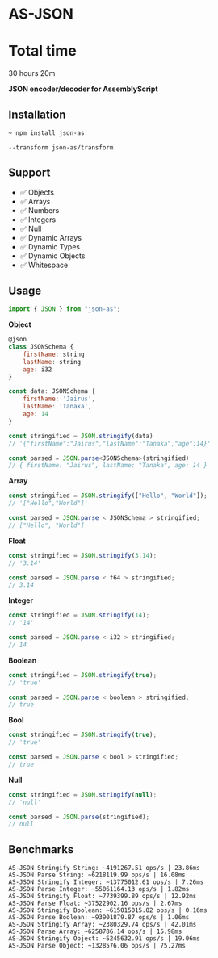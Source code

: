 # AS-JSON

# Total time
30 hours 20m

**JSON encoder/decoder for AssemblyScript**

## Installation

```bash
~ npm install json-as
```

```bash
--transform json-as/transform
```

## Support

- ✅ Objects
- ✅ Arrays
- ✅ Numbers
- ✅ Integers
- ✅ Null
- ✅ Dynamic Arrays
- ✅ Dynamic Types
- ✅ Dynamic Objects
- ✅ Whitespace

## Usage

```js
import { JSON } from "json-as";
```

**Object**

```js
@json
class JSONSchema {
    firstName: string
    lastName: string
    age: i32
}

const data: JSONSchema {
    firstName: 'Jairus',
    lastName: 'Tanaka',
    age: 14
}

const stringified = JSON.stringify(data)
// '{"firstName":"Jairus","lastName":"Tanaka","age":14}'

const parsed = JSON.parse<JSONSchema>(stringified)
// { firstName: "Jairus", lastName: "Tanaka", age: 14 }
```

**Array**

```js
const stringified = JSON.stringify(["Hello", "World"]);
// '["Hello","World"]'

const parsed = JSON.parse < JSONSchema > stringified;
// ["Hello", "World"]
```

**Float**

```js
const stringified = JSON.stringify(3.14);
// '3.14'

const parsed = JSON.parse < f64 > stringified;
// 3.14
```

**Integer**

```js
const stringified = JSON.stringify(14);
// '14'

const parsed = JSON.parse < i32 > stringified;
// 14
```

**Boolean**

```js
const stringified = JSON.stringify(true);
// 'true'

const parsed = JSON.parse < boolean > stringified;
// true
```

**Bool**

```js
const stringified = JSON.stringify(true);
// 'true'

const parsed = JSON.parse < bool > stringified;
// true
```

**Null**

```js
const stringified = JSON.stringify(null);
// 'null'

const parsed = JSON.parse(stringified);
// null
```

## Benchmarks

```
AS-JSON Stringify String: ~4191267.51 ops/s | 23.86ms
AS-JSON Parse String: ~6218119.99 ops/s | 16.08ms
AS-JSON Stringify Integer: ~13775012.61 ops/s | 7.26ms
AS-JSON Parse Integer: ~55061164.13 ops/s | 1.82ms
AS-JSON Stringify Float: ~7739399.89 ops/s | 12.92ms
AS-JSON Parse Float: ~37522902.16 ops/s | 2.67ms
AS-JSON Stringify Boolean: ~615015015.02 ops/s | 0.16ms
AS-JSON Parse Boolean: ~93901879.87 ops/s | 1.06ms
AS-JSON Stringify Array: ~2380329.74 ops/s | 42.01ms
AS-JSON Parse Array: ~6258786.14 ops/s | 15.98ms
AS-JSON Stringify Object: ~5245632.91 ops/s | 19.06ms
AS-JSON Parse Object: ~1328576.06 ops/s | 75.27ms
```
